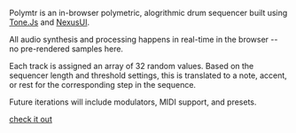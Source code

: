 Polymtr is an in-browser polymetric, alogrithmic drum sequencer built using [Tone.Js](https://tonejs.github.io/) and [NexusUI](https://nexus-js.github.io/ui/).

All audio synthesis and processing happens in real-time in the browser -- no pre-rendered samples here.

Each track is assigned an array of 32 random values. Based on the sequencer length and threshold settings, this is translated to a note, accent, or rest for the corresponding step in the sequence. 

Future iterations will include modulators, MIDI support, and presets.

[check it out](https://dputnam.net/polymtr)
